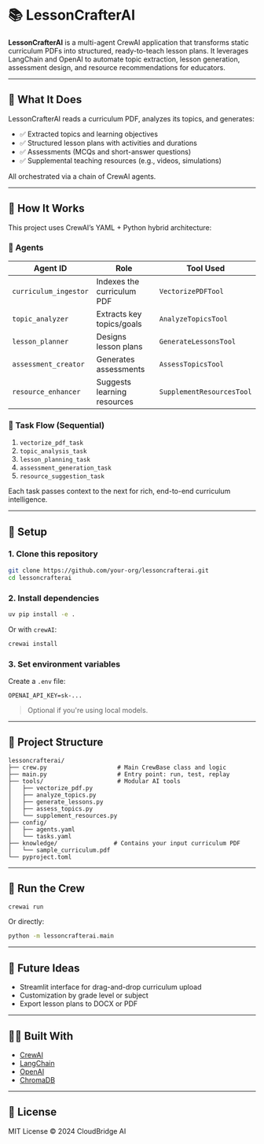 # 📚 LessonCrafterAI

**LessonCrafterAI** is a multi-agent CrewAI application that transforms static curriculum PDFs into structured, ready-to-teach lesson plans. It leverages LangChain and OpenAI to automate topic extraction, lesson generation, assessment design, and resource recommendations for educators.

---

## 🚀 What It Does

LessonCrafterAI reads a curriculum PDF, analyzes its topics, and generates:

- ✅ Extracted topics and learning objectives
- ✅ Structured lesson plans with activities and durations
- ✅ Assessments (MCQs and short-answer questions)
- ✅ Supplemental teaching resources (e.g., videos, simulations)

All orchestrated via a chain of CrewAI agents.

---

## 🧠 How It Works

This project uses CrewAI’s YAML + Python hybrid architecture:

### 🧹 Agents

| Agent ID             | Role                         | Tool Used                       |
|----------------------|------------------------------|----------------------------------|
| `curriculum_ingestor` | Indexes the curriculum PDF   | `VectorizePDFTool`              |
| `topic_analyzer`      | Extracts key topics/goals    | `AnalyzeTopicsTool`             |
| `lesson_planner`      | Designs lesson plans         | `GenerateLessonsTool`           |
| `assessment_creator`  | Generates assessments        | `AssessTopicsTool`              |
| `resource_enhancer`   | Suggests learning resources  | `SupplementResourcesTool`       |

### 🔁 Task Flow (Sequential)

1. `vectorize_pdf_task`
2. `topic_analysis_task`
3. `lesson_planning_task`
4. `assessment_generation_task`
5. `resource_suggestion_task`

Each task passes context to the next for rich, end-to-end curriculum intelligence.

---

## 💠 Setup

### 1. Clone this repository

```bash
git clone https://github.com/your-org/lessoncrafterai.git
cd lessoncrafterai
```

### 2. Install dependencies

```bash
uv pip install -e .
```

Or with `crewAI`:

```bash
crewai install
```

### 3. Set environment variables

Create a `.env` file:

```env
OPENAI_API_KEY=sk-...
```

> Optional if you're using local models.

---

## 📂 Project Structure

```
lessoncrafterai/
├── crew.py                    # Main CrewBase class and logic
├── main.py                    # Entry point: run, test, replay
├── tools/                     # Modular AI tools
│   ├── vectorize_pdf.py
│   ├── analyze_topics.py
│   ├── generate_lessons.py
│   ├── assess_topics.py
│   └── supplement_resources.py
├── config/
│   ├── agents.yaml
│   └── tasks.yaml
├── knowledge/                # Contains your input curriculum PDF
│   └── sample_curriculum.pdf
└── pyproject.toml
```

---

## 🧪 Run the Crew

```bash
crewai run
```

Or directly:

```bash
python -m lessoncrafterai.main
```

---

## 🧠 Future Ideas

- Streamlit interface for drag-and-drop curriculum upload
- Customization by grade level or subject
- Export lesson plans to DOCX or PDF

---

## 👨‍💻 Built With

- [CrewAI](https://github.com/crewAIinc/crewai)
- [LangChain](https://www.langchain.com/)
- [OpenAI](https://platform.openai.com/)
- [ChromaDB](https://www.trychroma.com/)

---

## 📝 License

MIT License © 2024 CloudBridge AI
